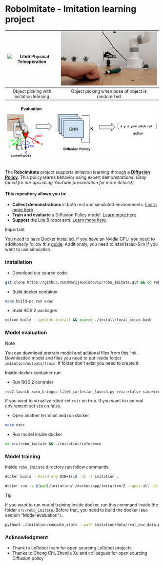 # RoboImitate - Imitation learning project 

| ![Lite6 Physical Teleoperation](./media/pick_object.gif)  | ![UR5e Webots Teleoperation](./media/move_object.gif) |
|:-------------------------------------------------------------------:|:----------------------------------------------------:|
| Object picking with imitation learning                         | Object picking when pose of object is randomized    |

<div align='center'>
	<img src="./media/robo_imitate.png">
</div>

</br>

<div>

The **RoboImitate** project supports imitation learning through a [**Diffusion Policy**](https://diffusion-policy.cs.columbia.edu/). This policy learns behavior using expert demonstrations. *(Stay tuned for our upcoming YouTube presentation for more details!)*


#### This repository allows you to:

- **Collect demonstrations** in both real and simulated environments. [Learn more here](xarm_bringup/scripts/README.md).
- **Train and evaluate** a Diffusion Policy model. [Learn more here](imitation/README.md).
- **Support** the Lite 6 robot arm. [Learn more here](xarm_bringup/README.md).

</div>


>[!IMPORTANT]  
You need to have Docker installed. If you have an Nvidia GPU, you need to additionally follow this [guide](https://docs.nvidia.com/datacenter/cloud-native/container-toolkit/latest/install-guide.html). Additionaly, you need to istall Isaac-Sim If you want to use simulation. 

### Installation
- Download our source code:
```sh
git clone https://github.com/MarijaGolubovic/robo_imitate.git && cd robo_imitate/docker
```

- Build docker container
```sh
make build-pc run exec
```
- Build ROS 2 packages
```sh
colcon build --symlink-install && source ./install/local_setup.bash
```

### Model evaluation
>[!NOTE] 
You can download pretrain model and aditional files from this link. Downloaded model and files you need to put inside folder `imitation/outputs/train`. If folder don't exist you need to create it.


Inside docker container run:
- Run ROS 2 controler
```sh
ros2 launch xarm_bringup lite6_cartesian_launch.py rviz:=false sim:=true
```
If you want to vizualize robot set `rviz` on true. If you want to use real enviroment set `sim` on false.

- Open anather terminal and run docker
```sh
make exec
```

- Run model inside docker
```sh
cd src/robo_imitate && ./imitation/inference
```

### Model training
Inside `robo_imitate` directory run follow commands:

```sh 
docker build --build-arg UID=$(id -u) -t imitation .
```

```sh
docker run -v $(pwd)/imitation/:/docker/app/imitation:Z --gpus all -it -e DATA_PATH=imitation/data/real_env_data.parquet -e EPOCH=10 imitation
```

>[!TIP]
 If you want to run model training inside docker, run this command inside the folder `src/robo_imitate`. Before that, you need to build the docker (see section "Model evaluation").. 

```sh
python3 ./imitation/compute_stats --path imitation/data/real_env_data.parquet  && python3 ./imitation/train_script --path imitation/data/real_env_data.parquet  --epoch 1000
```

### Acknowledgment
- Thank to LeRobot team for open sourcing LeRobot projects. 
- Thanks to Cheng Chi, Zhenjia Xu and colleagues for open sourcing Diffusion policy